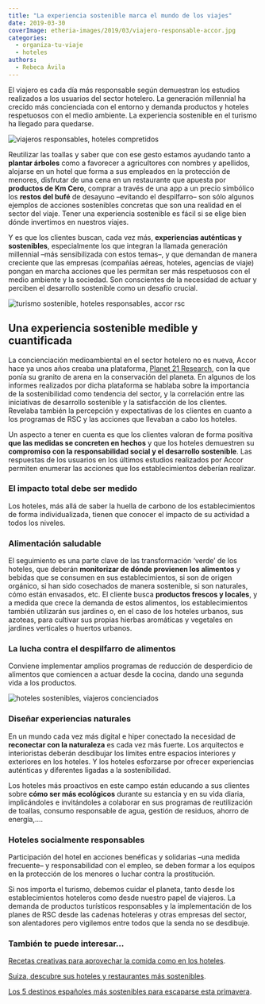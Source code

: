 ```yaml
---
title: "La experiencia sostenible marca el mundo de los viajes"
date: 2019-03-30
coverImage: etheria-images/2019/03/viajero-responsable-accor.jpg
categories: 
  - organiza-tu-viaje
  - hoteles
authors: 
  - Rebeca Ávila
---
```


El viajero es cada día más responsable según demuestran los estudios realizados a los usuarios del sector hotelero. La generación millennial ha crecido más concienciada con el entorno y demanda productos y hoteles respetuosos con el medio ambiente. La experiencia sostenible en el turismo ha llegado para quedarse.

![viajeros responsables, hoteles compretidos](etheria-images/2019/03/viajero-responsable-accor.jpg)

Reutilizar las toallas y saber que con ese gesto estamos ayudando tanto a **plantar 
árboles** como a favorecer a agricultores con nombres y apellidos, alojarse en un hotel 
que forma a sus empleados en la protección de menores, disfrutar de una cena en un 
restaurante que apuesta por **productos de Km Cero**, comprar a través de una app a un 
precio simbólico los **restos del bufé** de desayuno –evitando el despilfarro– son sólo 
algunos ejemplos de acciones sostenibles concretas que son una realidad en el sector del 
viaje. Tener una experiencia sostenible es fácil si se elige bien dónde invertimos en 
nuestros viajes. 

Y es que los clientes buscan, cada vez más, **experiencias auténticas y sostenibles**, 
especialmente los que integran la llamada generación millennial –más sensibilizada con 
estos temas–, y que demandan de manera creciente que las empresas (compañías aéreas, 
hoteles, agencias de viaje) pongan en marcha acciones que les permitan ser más 
respetuosos con el medio ambiente y la sociedad. Son conscientes de la necesidad de 
actuar y perciben el desarrollo sostenible como un desafío crucial. 

![turismo sostenible, hoteles responsables, accor rsc](etheria-images/2019/03/turismo-sostenible.jpg)

## Una experiencia sostenible medible y cuantificada

La concienciación medioambiental en el sector hotelero no es nueva, Accor hace ya unos 
años creaba una plataforma, [Planet 21 
Research](https://group.accor.com/en/commitment/sharing-our-knowledge/planet-21-research), 
con la que ponía su granito de arena en la conservación del planeta. En algunos de los 
informes realizados por dicha plataforma se hablaba sobre la importancia de la 
sostenibilidad como tendencia del sector, y la correlación entre las iniciativas de 
desarrollo sostenible y la satisfacción de los clientes. Revelaba también la percepción 
y expectativas de los clientes en cuanto a los programas de RSC y las acciones que 
llevaban a cabo los hoteles. 

Un aspecto a tener en cuenta es que los clientes valoran de forma positiva **que las 
medidas se concreten en hechos** y que los hoteles demuestren su **compromiso con la 
responsabilidad social y el desarrollo sostenible**. Las respuestas de los usuarios en 
los últimos estudios realizados por Accor permiten enumerar las acciones que los 
establecimientos deberían realizar. 

### El impacto total debe ser medido

Los hoteles, más allá de saber la huella de carbono de los establecimientos de forma 
individualizada, tienen que conocer el impacto de su actividad a todos los niveles. 

### Alimentación saludable

El seguimiento es una parte clave de las transformación ‘verde’ de los hoteles, que 
deberán **monitorizar de dónde provienen los alimentos** y bebidas que se consumen en 
sus establecimientos, si son de origen orgánico, si han sido cosechados de manera 
sostenible, si son naturales, cómo están envasados, etc. El cliente busca **productos 
frescos y locales**, y a medida que crece la demanda de estos alimentos, los 
establecimientos también utilizarán sus jardines o, en el caso de los hoteles urbanos, 
sus azoteas, para cultivar sus propias hierbas aromáticas y vegetales en jardines 
verticales o huertos urbanos. 

### La lucha contra el despilfarro de alimentos

Conviene implementar amplios programas de reducción de desperdicio de alimentos que 
comiencen a actuar desde la cocina, dando una segunda vida a los productos. 

![hoteles sostenibles, viajeros concienciados](etheria-images/2019/03/accor-rsc.jpg)

### Diseñar experiencias naturales

En un mundo cada vez más digital e hiper conectado la necesidad de **reconectar con la 
naturaleza** es cada vez más fuerte. Los arquitectos e interioristas deberán desdibujar 
los límites entre espacios interiores y exteriores en los hoteles. Y los hoteles 
esforzarse por ofrecer experiencias auténticas y diferentes ligadas a la sostenibilidad. 

Los hoteles más proactivos en este campo están educando a sus clientes sobre **cómo ser 
más ecológicos** durante su estancia y en su vida diaria, implicándoles e invitándoles a 
colaborar en sus programas de reutilización de toallas, consumo responsable de agua, 
gestión de residuos, ahorro de energía,…. 

### Hoteles socialmente responsables

Participación del hotel en acciones benéficas y solidarias –una medida frecuente– y 
responsabilidad con el empleo, se deben formar a los equipos en la protección de los 
menores o luchar contra la prostitución. 

Si nos importa el turismo, debemos cuidar el planeta, tanto desde los establecimientos 
hoteleros como desde nuestro papel de viajeros. La demanda de productos turísticos 
responsables y la implementación de los planes de RSC desde las cadenas hoteleras y 
otras empresas del sector, son alentadores pero vigilemos entre todos que la senda no se 
desdibuje. 

### También te puede interesar...

[Recetas creativas para aprovechar la comida como en los 
hoteles](https://etheriamagazine.com/2020/11/02/recetas-para-aprovechar-restos-comida/). 

[Suiza, descubre sus hoteles y restaurantes más 
sostenibles](https://etheriamagazine.com/2021/05/26/suiza-hoteles-y-restaurantes-sostenibles/). 

[Los 5 destinos españoles más sostenibles para escaparse esta 
primavera](https://etheriamagazine.com/2021/05/05/destinos-espanoles-mas-sostenibles-turismo-responsable/).

